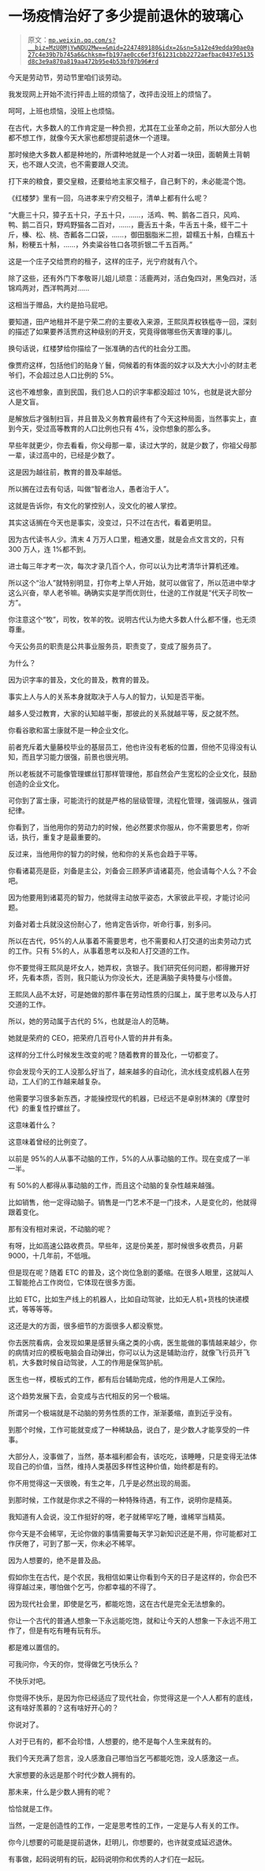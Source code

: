 # 一场疫情治好了多少提前退休的玻璃心

> 原文：[`mp.weixin.qq.com/s?__biz=MzU0MjYwNDU2Mw==&mid=2247489180&idx=2&sn=5a12e49edda90ae0a27c4e39b7b745a6&chksm=fb197ae0cc6ef3f61231cbb2272aefbac0437e5135d8c3e9a870a819aa472b95e4b53bf07b96#rd`](http://mp.weixin.qq.com/s?__biz=MzU0MjYwNDU2Mw==&mid=2247489180&idx=2&sn=5a12e49edda90ae0a27c4e39b7b745a6&chksm=fb197ae0cc6ef3f61231cbb2272aefbac0437e5135d8c3e9a870a819aa472b95e4b53bf07b96#rd)

今天是劳动节，劳动节里咱们谈劳动。

我发现网上开始不流行抨击上班的烦恼了，改抨击没班上的烦恼了。

呵呵，上班也烦恼，没班上也烦恼。 

在古代，大多数人的工作肯定是一种负担，尤其在工业革命之前，所以大部分人也都不想工作，就像今天大家也都想提前退休一个道理。

那时候绝大多数人都是种地的，所谓种地就是一个人对着一块田，面朝黄土背朝天，也不跟人交流，也不需要跟人交流。

打下来的粮食，要交皇粮，还要给地主家交租子，自己剩下的，未必能混个饱。

《红楼梦》里有一回，乌进孝来宁府交租子，清单上都有什么呢？ 

“大鹿三十只，獐子五十只，子五十只，......，活鸡、鸭、鹅各二百只，风鸡、鸭、鹅二百只，野鸡野猫各二百对，......，鹿舌五十条，牛舌五十条，蛏干二十斤，榛、松、桃、杏瓤各二口袋，......，御田胭脂米二担，碧糯五十斛，白糯五十斛，粉粳五十斛，......，外卖粱谷牲口各项折银二千五百两。”

这是一个庄子交给贾府的租子，这样的庄子，光宁府就有八个。

除了这些，还有外门下孝敬哥儿姐儿顽意：活鹿两对，活白兔四对，黑兔四对，活锦鸡两对，西洋鸭两对......

这相当于赠品，大约是拍马屁吧。 

要知道，田产地租并不是宁荣二府的主要收入来源，王熙凤弄权铁槛寺一回，深刻的描述了如果要养活贾府这种级别的开支，究竟得做哪些伤天害理的事儿。 

换句话说，红楼梦给你描绘了一张准确的古代的社会分工图。 

像贾府这样，包括他们的贴身丫鬟，伺候着的有体面的奴才以及大大小小的财主老爷们，不会超过总人口比例的 5%。 

这也不难想象，直到民国，我们总人口的识字率都没超过 10%，也就是说大部分人是文盲。 

是解放后才强制扫盲，并且普及义务教育最终有了今天这种局面，当然事实上，直到今天，受过高等教育的人口比例也只有 4%，没你想象的那么多。 

早些年就更少，你去看看，你父母那一辈，读过大学的，就是少数了，你祖父母那一辈，读过高中的，已经是少数了。 

这是因为越往前，教育的普及率越低。

所以搁在过去有句话，叫做“智者治人，愚者治于人”。 

这就是告诉你，有文化的掌控别人，没文化的被人掌控。 

其实这话搁在今天也是事实，没变过，只不过在古代，看着更明显。

因为古代读书人少。清末 4 万万人口里，粗通文墨，就是会点文言文的，只有 300 万人，连 1%都不到。 

进士每三年才考一次，每次才录几百个人，你可以认为比考清华计算机还难。 

所以这个“治人”就特别明显，打你考上举人开始，就可以做官了，所以范进中举才这么兴奋，举人老爷嘛。确确实实是学而优则仕，仕途的工作就是“代天子司牧一方”。

你注意这个“牧”，司牧，牧羊的牧。说明古代认为绝大多数人什么都不懂，也无须尊重。

今天公务员的职责是公共事业服务员，职责变了，变成了服务员了。

为什么？

因为识字率的普及，文化的普及，教育的普及。

事实上人与人的关系本身就取决于人与人的智力，认知是否平衡。 

越多人受过教育，大家的认知越平衡，那彼此的关系就越平等，反之就不然。 

你看谷歌和富士康就不是一种企业文化。 

前者充斥着大量藤校毕业的基层员工，他也许没有老板的位置，但他不见得没有认知，而且学习能力很强，前景也很光明。 

所以老板就不可能像管理螺丝钉那样管理他，那自然会产生宽松的企业文化，鼓励创造的企业文化。

可你到了富士康，可能流行的就是严格的层级管理，流程化管理，强调服从，强调纪律。

你看到了，当他用你的劳动力的时候，他必然要求你服从，你不需要思考，你听话，执行，重复才是最重要的。 

反过来，当他用你的智力的时候，他和你的关系也会趋于平等。

你看诸葛亮是臣，刘备是主公，刘备会三顾茅庐请诸葛亮，他会请每个人么？不会吧。 

因为他要用到诸葛亮的智力，他就得主动放平姿态，大家彼此平视，才能讨论问题。 

刘备对着士兵就没这份耐心了，他肯定告诉你，听命行事，别多问。 

所以在古代，95%的人从事着不需要思考，也不需要和人打交道的出卖劳动力式的工作。只有 5%的人，从事着思考以及和人打交道的工作。

你不要觉得王熙凤是坏女人，她弄权，贪银子。我们研究任何问题，都得撇开好坏，先看本质，否则，我只能认为你没长大，还是满脑子奥特曼与小怪兽。

王熙凤人品不太好，可是她做的那件事在劳动性质的归属上，属于思考以及与人打交道的工作。

所以，她的劳动属于古代的 5%，也就是治人的范畴。 

她就是荣府的 CEO，把荣府几百号仆人管的井井有条。

这样的分工什么时候发生改变的呢？随着教育的普及化，一切都变了。 

你会发现今天的工人没那么好当了，越来越多的自动化，流水线变成机器人在劳动，工人们的工作越来越复杂。

他需要学习很多新东西，才能操控现代的机器，已经远不是卓别林演的《摩登时代》的重复性拧螺丝了。 

这意味着什么？

这意味着曾经的比例变了。

以前是 95%的人从事不动脑的工作，5%的人从事动脑的工作。现在变成了一半一半。

有 50%的人都得从事动脑的工作，而且这个动脑的复杂性越来越强。

比如销售，他一定得动脑子。销售是一门艺术不是一门技术，人是变化的，他就得跟着变化。 

那有没有相对来说，不动脑的呢？ 

有呀，比如高速公路收费员。早些年，这是份美差，那时候很多收费员，月薪 9000，十几年前，不低哦。

但是现在呢？随着 ETC 的普及，这个岗位急剧的萎缩。在很多人眼里，这就叫人工智能抢占工作岗位，它体现在很多方面。

比如 ETC，比如生产线上的机器人，比如自动驾驶，比如无人机+货栈的快递模式，等等等等。

这还是大的方面，很多细节的方面很多人都没察觉。 

你去医院看病，会发现如果是感冒头痛之类的小病，医生能做的事情越来越少，你的病情对应的模板电脑会自动弹出，你可以认为这是辅助治疗，就像飞行员开飞机，大多数时候自动驾驶，人工的作用是保驾护航。

医生也一样，模板式的工作，都有后台辅助完成，他的作用是人工保险。

这个趋势发展下去，会变成与古代相反的另一个极端。 

所谓另一个极端就是不动脑的劳务性质的工作，渐渐萎缩，直到近乎没有。

到那个时候，工作可能就变成了一种稀缺品，说白了，是少数人才能享受的一件事。

大部分人，没事做了，当然，基本福利都会有，该吃吃，该睡睡，只是变得无法体现自己的价值，当然，维持人类基因多样性这种价值，始终都是有的。 

你不用觉得这一天很晚，有生之年，几乎是必然出现的局面。 

到那时候，工作就是你求之不得的一种特殊待遇，有工作，说明你是精英。 

我知道有人会说，没工作挺好的呀，老子就稀罕吃了睡，谁稀罕当精英。 

你今天是不会稀罕，无论你做的事情需要每天学习新知识还是不用，你可能都对工作厌倦了，可到了那一天，你未必不稀罕。

因为人想要的，绝不是普及品。 

假如你生在古代，是个农民，我相信如果让你看到今天的日子是这样的，你会巴不得穿越过来，哪怕做个乞丐，你都幸福的不得了。 

因为现代社会里，即使是乞丐，都能吃饱，这在古代是完全无法想象的。 

你让一个古代的普通人想象一下永远能吃饱，就和让今天的人想象一下永远不用工作了，但是有吃有睡有玩有乐。 

都是难以置信的。 

可我问你，今天的你，觉得做乞丐快乐么？

不快乐对吧。 

你觉得不快乐，是因为你已经适应了现代社会，你觉得这是一个人人都有的底线，这有啥好羡慕的？这有啥好开心的？ 

你说对了。

人对于已有的，都不会珍惜，人想要的，绝不是每个人生来就有的。

我们今天充满了怨言，没人感激自己哪怕当乞丐都能吃饱，没人感激这一点。 

大家想要的永远是那个时代少数人拥有的。

那未来，什么是少数人拥有的呢？

恰恰就是工作。

当然，一定是创造性的工作，一定是思考性的工作，一定是与人有关的工作。

你今儿想要的可能是提前退休，赶明儿，你想要的，也许就变成延迟退休。 

有事做，起码说明有的玩，起码说明你和优秀的人才们在一起玩。